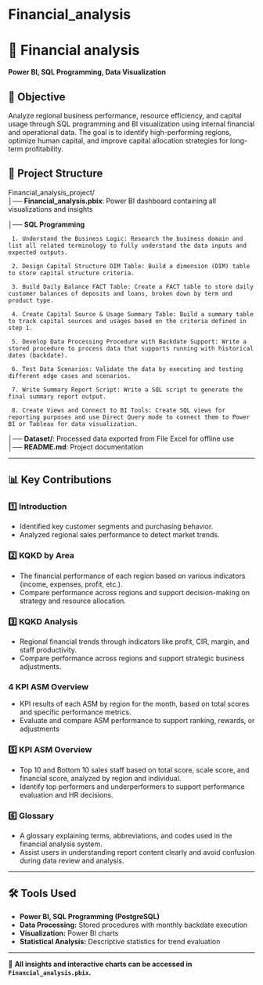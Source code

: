 # Financial_analysis
# 📌 Financial analysis
**Power BI, SQL Programming, Data Visualization**  

## 📌 Objective  

Analyze regional business performance, resource efficiency, and capital usage through SQL programming and BI visualization using internal financial and operational data.
The goal is to identify high-performing regions, optimize human capital, and improve capital allocation strategies for long-term profitability.

## 📁 Project Structure  

Financial_analysis_project/  
│── **Financial_analysis.pbix**: Power BI dashboard containing all visualizations and insights  

│── **SQL Programming** 

     1. Understand the Business Logic: Research the business domain and list all related terminology to fully understand the data inputs and expected outputs.
     
     2. Design Capital Structure DIM Table: Build a dimension (DIM) table to store capital structure criteria.
     
     3. Build Daily Balance FACT Table: Create a FACT table to store daily customer balances of deposits and loans, broken down by term and product type.
     
     4. Create Capital Source & Usage Summary Table: Build a summary table to track capital sources and usages based on the criteria defined in step 1.
     
     5. Develop Data Processing Procedure with Backdate Support: Write a stored procedure to process data that supports running with historical dates (backdate).
     
     6. Test Data Scenarios: Validate the data by executing and testing different edge cases and scenarios.
     
     7. Write Summary Report Script: Write a SQL script to generate the final summary report output.
     
     8. Create Views and Connect to BI Tools: Create SQL views for reporting purposes and use Direct Query mode to connect them to Power BI or Tableau for data visualization.
     
│── **Dataset/**: Processed data exported from File Excel for offline use  
│── **README.md**: Project documentation  

---  

## 📊 Key Contributions  

### 1️⃣ Introduction
- Identified key customer segments and purchasing behavior.  
- Analyzed regional sales performance to detect market trends.  

### 2️⃣ KQKD by Area 
- The financial performance of each region based on various indicators (income, expenses, profit, etc.).
- Compare performance across regions and support decision-making on strategy and resource allocation.

### 3️⃣ KQKD Analysis 
- Regional financial trends through indicators like profit, CIR, margin, and staff productivity.
- Compare performance across regions and support strategic business adjustments.

### 4️ KPI ASM Overview 
- KPI results of each ASM by region for the month, based on total scores and specific performance metrics.
- Evaluate and compare ASM performance to support ranking, rewards, or adjustments

### 5️⃣ KPI ASM Overview 
- Top 10 and Bottom 10 sales staff based on total score, scale score, and financial score, analyzed by region and individual.
- Identify top performers and underperformers to support performance evaluation and HR decisions.

### 6️⃣ Glossary
- A glossary explaining terms, abbreviations, and codes used in the financial analysis system.
- Assist users in understanding report content clearly and avoid confusion during data review and analysis.


---  

## 🛠️ Tools Used  
- **Power BI, SQL Programming (PostgreSQL)**
- **Data Processing:** Stored procedures with monthly backdate execution
- **Visualization:** Power BI charts  
- **Statistical Analysis:** Descriptive statistics for trend evaluation  

---  
📌 **All insights and interactive charts can be accessed in `Financial_analysis.pbix`.**  




